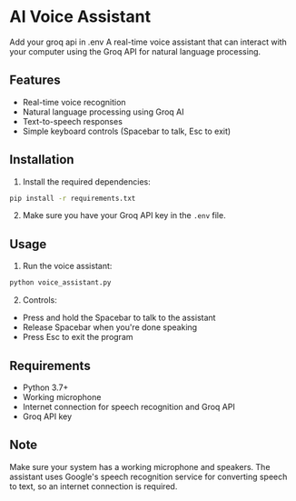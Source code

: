 # AI Voice Assistant
Add your groq api in .env
A real-time voice assistant that can interact with your computer using the Groq API for natural language processing.

## Features

- Real-time voice recognition
- Natural language processing using Groq AI
- Text-to-speech responses
- Simple keyboard controls (Spacebar to talk, Esc to exit)

## Installation

1. Install the required dependencies:
```bash
pip install -r requirements.txt
```

2. Make sure you have your Groq API key in the `.env` file.

## Usage

1. Run the voice assistant:
```bash
python voice_assistant.py
```

2. Controls:
- Press and hold the Spacebar to talk to the assistant
- Release Spacebar when you're done speaking
- Press Esc to exit the program

## Requirements

- Python 3.7+
- Working microphone
- Internet connection for speech recognition and Groq API
- Groq API key

## Note

Make sure your system has a working microphone and speakers. The assistant uses Google's speech recognition service for converting speech to text, so an internet connection is required.
